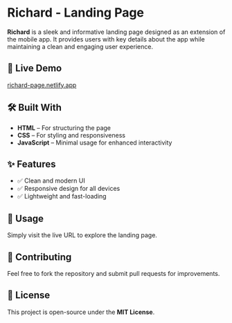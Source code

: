 # Richard - Landing Page

**Richard** is a sleek and informative landing page designed as an extension of the mobile app. It provides users with key details about the app while maintaining a clean and engaging user experience.

## 🔗 Live Demo
[richard-page.netlify.app](https://richard-page.netlify.app)

## 🛠️ Built With
- **HTML** – For structuring the page  
- **CSS** – For styling and responsiveness  
- **JavaScript** – Minimal usage for enhanced interactivity  

## ✨ Features
- ✅ Clean and modern UI  
- ✅ Responsive design for all devices  
- ✅ Lightweight and fast-loading  

## 📌 Usage
Simply visit the live URL to explore the landing page.

## 🤝 Contributing
Feel free to fork the repository and submit pull requests for improvements.

## 📄 License
This project is open-source under the **MIT License**.
